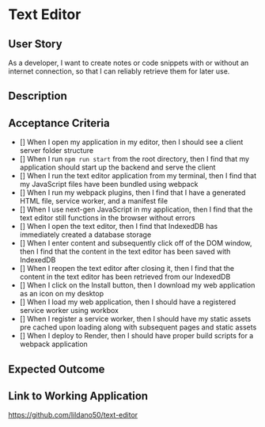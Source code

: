 # Text Editor

## User Story

As a developer, I want to create notes or code snippets with or without an internet connection, so that I can reliably retrieve them for later use.

## Description


## Acceptance Criteria

- [] When I open my application in my editor, then I should see a client server folder structure
- [] When I run `npm run start` from the root directory, then I find that my application should start up the backend and serve the client
- [] When I run the text editor application from my terminal, then I find that my JavaScript files have been bundled using webpack
- [] When I run my webpack plugins, then I find that I have a generated HTML file, service worker, and a manifest file
- [] When I use next-gen JavaScript in my application, then I find that the text editor still functions in the browser without errors
- [] When I open the text editor, then I find that IndexedDB has immediately created a database storage
- [] When I enter content and subsequently click off of the DOM window, then I find that the content in the text editor has been saved with IndexedDB
- [] When I reopen the text editor after closing it, then I find that the content in the text editor has been retrieved from our IndexedDB
- [] When I click on the Install button, then I download my web application as an icon on my desktop
- [] When I load my web application, then I should have a registered service worker using workbox
- [] When I register a service worker, then I should have my static assets pre cached upon loading along with subsequent pages and static assets
- [] When I deploy to Render, then I should have proper build scripts for a webpack application

## Expected Outcome


## Link to Working Application

https://github.com/lildano50/text-editor


